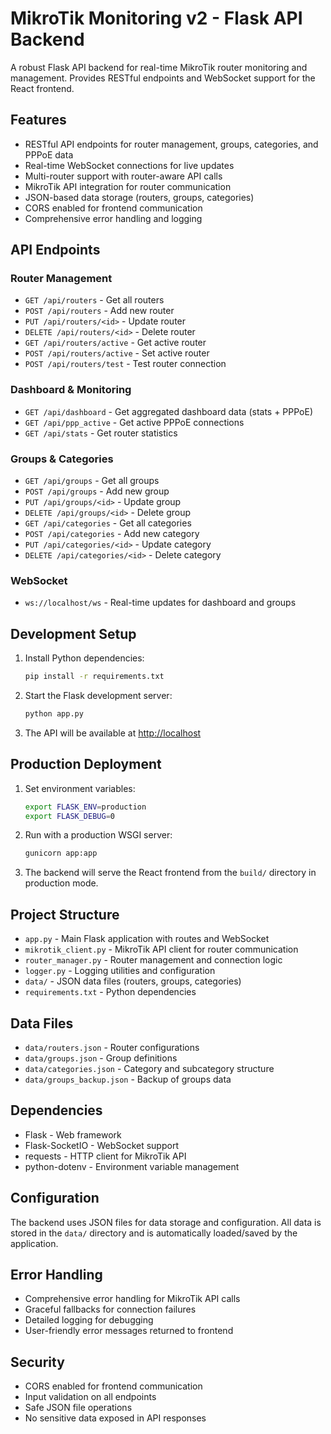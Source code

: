 # MikroTik Monitoring v2 - Flask API Backend

A robust Flask API backend for real-time MikroTik router monitoring and management. Provides RESTful endpoints and WebSocket support for the React frontend.

## Features
- RESTful API endpoints for router management, groups, categories, and PPPoE data
- Real-time WebSocket connections for live updates
- Multi-router support with router-aware API calls
- MikroTik API integration for router communication
- JSON-based data storage (routers, groups, categories)
- CORS enabled for frontend communication
- Comprehensive error handling and logging

## API Endpoints

### Router Management
- `GET /api/routers` - Get all routers
- `POST /api/routers` - Add new router
- `PUT /api/routers/<id>` - Update router
- `DELETE /api/routers/<id>` - Delete router
- `GET /api/routers/active` - Get active router
- `POST /api/routers/active` - Set active router
- `POST /api/routers/test` - Test router connection

### Dashboard & Monitoring
- `GET /api/dashboard` - Get aggregated dashboard data (stats + PPPoE)
- `GET /api/ppp_active` - Get active PPPoE connections
- `GET /api/stats` - Get router statistics

### Groups & Categories
- `GET /api/groups` - Get all groups
- `POST /api/groups` - Add new group
- `PUT /api/groups/<id>` - Update group
- `DELETE /api/groups/<id>` - Delete group
- `GET /api/categories` - Get all categories
- `POST /api/categories` - Add new category
- `PUT /api/categories/<id>` - Update category
- `DELETE /api/categories/<id>` - Delete category

### WebSocket
- `ws://localhost/ws` - Real-time updates for dashboard and groups

## Development Setup

1. Install Python dependencies:
   ```bash
   pip install -r requirements.txt
   ```

2. Start the Flask development server:
   ```bash
   python app.py
   ```

3. The API will be available at [http://localhost](http://localhost)

## Production Deployment

1. Set environment variables:
   ```bash
   export FLASK_ENV=production
   export FLASK_DEBUG=0
   ```

2. Run with a production WSGI server:
   ```bash
   gunicorn app:app
   ```

3. The backend will serve the React frontend from the `build/` directory in production mode.

## Project Structure
- `app.py` - Main Flask application with routes and WebSocket
- `mikrotik_client.py` - MikroTik API client for router communication
- `router_manager.py` - Router management and connection logic
- `logger.py` - Logging utilities and configuration
- `data/` - JSON data files (routers, groups, categories)
- `requirements.txt` - Python dependencies

## Data Files
- `data/routers.json` - Router configurations
- `data/groups.json` - Group definitions
- `data/categories.json` - Category and subcategory structure
- `data/groups_backup.json` - Backup of groups data

## Dependencies
- Flask - Web framework
- Flask-SocketIO - WebSocket support
- requests - HTTP client for MikroTik API
- python-dotenv - Environment variable management

## Configuration
The backend uses JSON files for data storage and configuration. All data is stored in the `data/` directory and is automatically loaded/saved by the application.

## Error Handling
- Comprehensive error handling for MikroTik API calls
- Graceful fallbacks for connection failures
- Detailed logging for debugging
- User-friendly error messages returned to frontend

## Security
- CORS enabled for frontend communication
- Input validation on all endpoints
- Safe JSON file operations
- No sensitive data exposed in API responses 